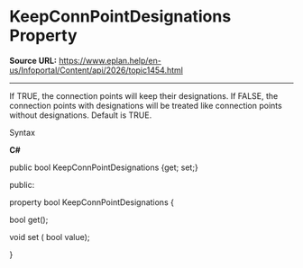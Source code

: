 # KeepConnPointDesignations Property

**Source URL:** https://www.eplan.help/en-us/Infoportal/Content/api/2026/topic1454.html

---

If TRUE, the connection points will keep their designations. If FALSE, the connection points with designations will be treated like connection points without designations. Default is TRUE.

Syntax

**C#**



public bool KeepConnPointDesignations {get; set;}

public:

property bool KeepConnPointDesignations {

   bool get();

   void set (    bool value);

}

